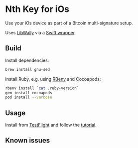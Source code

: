 # Nth Key for iOs

Use your iOs device as part of a Bitcoin multi-signature setup.

Uses [LibWally](https://github.com/ElementsProject/libwally-core) via a
[Swift wrapper](https://github.com/blockchain/libwally-swift).

## Build

Install dependencies:

```sh
brew install gnu-sed
```

Install Ruby, e.g. using [RBenv](https://github.com/rbenv/rbenv) and Cocoapods:

```sh
rbenv install `cat .ruby-version`
gem install cocoapods
pod install --verbose
```

## Usage

Install from [TestFlight](https://testflight.apple.com/join/Y6cbJbEe) and follow the [tutorial](https://nthkey.com/tutorial).

## Known issues
